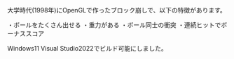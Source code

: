 大学時代(1998年)にOpenGLで作ったブロック崩しで、以下の特徴があります。

・ボールをたくさん出せる
・重力がある
・ボール同士の衝突
・連続ヒットでボーナススコア

Windows11 Visual Studio2022でビルド可能にしました。
